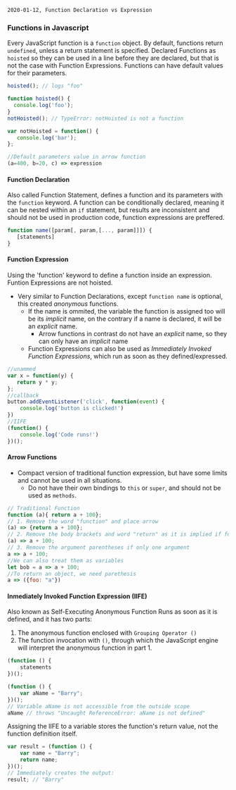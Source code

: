`2020-01-12, Function Declaration vs Expression`

### Functions in Javascript
Every JavaScript function is a `function` object.
By default, functions return `undefined`, unless a return statement is specified.
Declared Functions as `hoisted` so they can be used in a line before they are declared, but that is not the case with Function Expressions.
Functions can have default values for their parameters.


```javascript
hoisted(); // logs "foo"

function hoisted() {
  console.log('foo');
}
notHoisted(); // TypeError: notHoisted is not a function

var notHoisted = function() {
   console.log('bar');
};

//Default parameters value in arrow function
(a=400, b=20, c) => expression
```

#### Function Declaration
Also called Function Statement, defines a function and its parameters with the `function` keyword.
A function can be conditionally declared, meaning it can be nested within an `if` statement, but results are inconsistent and should not be used in production code, function expressions are preffered.

```javascript
function name([param[, param,[..., param]]]) {
   [statements]
}
```


#### Function Expression
Using the 'function' keyword to define a function inside an expression. Funtion Expressions are not hoisted.
- Very similar to Function Declarations, except `function name` is optional, this created *anonymous* functions.
  - If the name is ommited, the variable the function is assigned too will be its *implicit* name, on the contrary if a name is declared, it will be an *explicit* name.
    - Arrow functions in contrast do not have an *explicit* name, so they can only have an *implicit* name
  - Function Expressions can also be used as *Immediately Invoked Function Expressions*, which run as soon as they defined/expressed.

```javascript
//unammed
var x = function(y) {
   return y * y;
};
//callback
button.addEventListener('click', function(event) {
    console.log('button is clicked!')
})
//IIFE
(function() {
    console.log('Code runs!')
})();
```

#### Arrow Functions
- Compact version of traditional function expression, but have some limits and cannot be used in all situations.
  - Do not have their own bindings to `this` or `super`, and should not be used as `methods`.

```javascript
// Traditional Function
function (a){ return a + 100};
// 1. Remove the word "function" and place arrow
(a) => {return a + 100};
// 2. Remove the body brackets and word "return" as it is implied if function only has one expression
(a) => a + 100;
// 3. Remove the argument parentheses if only one argument
a => a + 100;
//We can also treat them as variables
let bob = a => a + 100;
//To return an object, we need parethesis
a => ({foo: "a"})
```

#### Inmediately Invoked Function Expression (IIFE)
Also known as Self-Executing Anonymous Function
Runs as soon as it is defined, and it has two parts:
1. The anonymous function enclosed with `Grouping Operator ()`
2. The function invocation with `()`, through which the JavaScript engine will interpret the anonymous function in part 1.

```javascript
(function () {
    statements
})();

(function () {
    var aName = "Barry";
})();
// Variable aName is not accessible from the outside scope
aName // throws "Uncaught ReferenceError: aName is not defined"
```

Assigning the IIFE to a variable stores the function's return value, not the function definition itself.

```javascript
var result = (function () {
    var name = "Barry";
    return name;
})();
// Immediately creates the output:
result; // "Barry"
```